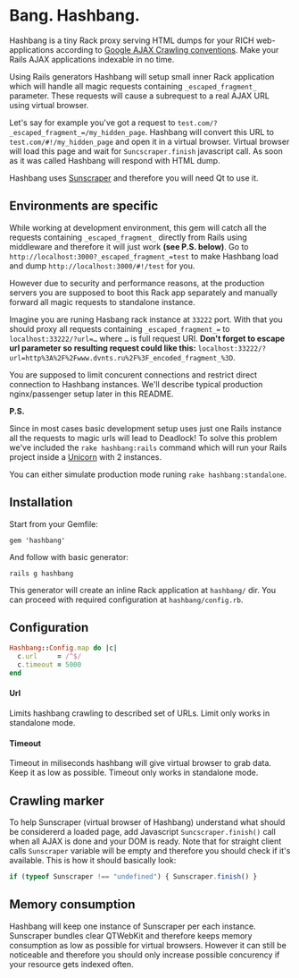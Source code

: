 # Bang. Hashbang.

Hashbang is a tiny Rack proxy serving HTML dumps for your RICH web-applications according to 
[Google AJAX Crawling conventions](http://code.google.com/web/ajaxcrawling/). Make your Rails AJAX applications indexable in no time.

Using Rails generators Hashbang will setup small inner Rack application which will handle all magic requests containing `_escaped_fragment_` parameter. These requests will cause a subrequest to a real AJAX URL using virtual browser. 

Let's say for example you've got a request to `test.com/?_escaped_fragment_=/my_hidden_page`. Hashbang will convert this URL to `test.com/#!/my_hidden_page` and open it in a virtual browser. Virtual browser will load this page and wait for `Suncscraper.finish` javascript call. As soon as it was called Hashbang will respond with HTML dump.

Hashbang uses [Sunscraper](http://github.com/roundlake/sunscraper) and therefore you will need Qt to use it.

## Environments are specific

While working at development environment, this gem will catch all the requests containing `_escaped_fragment_` directly from Rails using middleware and therefore it will just work **(see P.S. below)**. Go to `http://localhost:3000?_escaped_fragment_=test` to make Hashbang load and dump `http://localhost:3000/#!/test` for you.

However due to security and performance reasons, at the production servers you are supposed to boot this Rack app separately and manually forward all magic requests to standalone instance.

Imagine you are runing Hasbang rack instance at `33222` port. With that you should proxy all requests containing `_escaped_fragment_=` to `localhost:33222/?url=…` where `…` is full request URI. **Don't forget to escape url parameter so resulting request could like this:** `localhost:33222/?url=http%3A%2F%2Fwww.dvnts.ru%2F%3F_encoded_fragment_%3D`.

You are supposed to limit concurent connections and restrict direct connection to Hashbang instances. We'll describe typical production nginx/passenger setup later in this README.

**P.S.**

Since in most cases basic development setup uses just one Rails instance all the requests to magic urls will lead to Deadlock! To solve this problem we've included the `rake hashbang:rails` command which will run your Rails project inside a [Unicorn](http://unicorn.bogomips.org/) with 2 instances.

You can either simulate production mode runing `rake hashbang:standalone`.

## Installation

Start from your Gemfile:

```
gem 'hashbang'
```

And follow with basic generator:

```
rails g hashbang
```

This generator will create an inline Rack application at `hashbang/` dir. You can proceed with required configuration at `hashbang/config.rb`.

## Configuration

```ruby
Hashbang::Config.map do |c|
  c.url     = /^$/
  c.timeout = 5000
end
```

#### Url

Limits hashbang crawling to described set of URLs. Limit only works in standalone mode.

#### Timeout

Timeout in miliseconds hashbang will give virtual browser to grab data. Keep it as low as possible. Timeout only works in standalone mode.

## Crawling marker

To help Sunscraper (virtual browser of Hashbang) understand what should be considererd a loaded page, add Javascript `Suncscraper.finish()` call when all AJAX is done and your DOM is ready. Note that for straight client calls `Sunscraper` variable will be empty and therefore you should check if it's available. This is how it should basically look:

```javascript
if (typeof Sunscraper !== "undefined") { Sunscraper.finish() }
```

## Memory consumption

Hashbang will keep one instance of Sunscraper per each instance. Sunscraper  bundles clear QTWebKit and therefore keeps memory consumption as low as possible for virtual browsers. However it can still be noticeable and therefore you should only increase possible concurency if your resource gets indexed often.